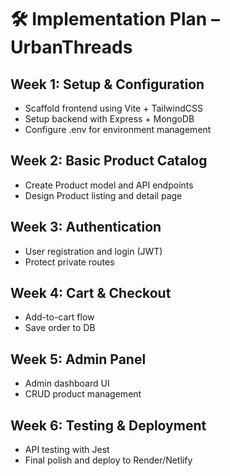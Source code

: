 # 🛠 Implementation Plan – UrbanThreads

## Week 1: Setup & Configuration
- Scaffold frontend using Vite + TailwindCSS
- Setup backend with Express + MongoDB
- Configure .env for environment management

## Week 2: Basic Product Catalog
- Create Product model and API endpoints
- Design Product listing and detail page

## Week 3: Authentication
- User registration and login (JWT)
- Protect private routes

## Week 4: Cart & Checkout
- Add-to-cart flow
- Save order to DB

## Week 5: Admin Panel
- Admin dashboard UI
- CRUD product management

## Week 6: Testing & Deployment
- API testing with Jest
- Final polish and deploy to Render/Netlify
